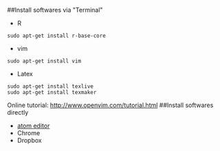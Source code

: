 ##Install softwares via "Terminal"
* R
```
sudo apt-get install r-base-core
```
* vim
```
sudo apt-get install vim
```
* Latex
```
sudo apt-get install texlive
sudo apt-get install texmaker
```
Online tutorial: http://www.openvim.com/tutorial.html
##Install softwares directly
* [atom editor](https://atom.io/)
* Chrome
* Dropbox

